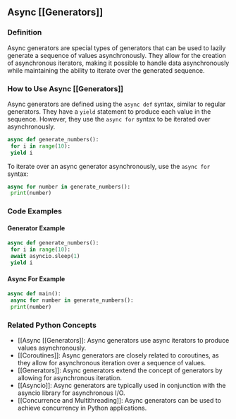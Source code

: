 ## Async [[Generators]]

### Definition

Async generators are special types of generators that can be used to lazily generate a sequence of values asynchronously. They allow for the creation of asynchronous iterators, making it possible to handle data asynchronously while maintaining the ability to iterate over the generated sequence.

### How to Use Async [[Generators]]

Async generators are defined using the `async def` syntax, similar to regular generators. They have a `yield` statement to produce each value in the sequence. However, they use the `async for` syntax to be iterated over asynchronously.

```python
async def generate_numbers():
 for i in range(10):
 yield i
```

To iterate over an async generator asynchronously, use the `async for` syntax:

```python
async for number in generate_numbers():
 print(number)
```

### Code Examples

#### Generator Example

```python
async def generate_numbers():
 for i in range(10):
 await asyncio.sleep(1)
 yield i
```

#### Async For Example

```python
async def main():
 async for number in generate_numbers():
 print(number)
```

### Related Python Concepts

- [[Async [[Generators]]: Async generators use async iterators to produce values asynchronously.
- [[Coroutines]]: Async generators are closely related to coroutines, as they allow for asynchronous iteration over a sequence of values.
- [[Generators]]: Async generators extend the concept of generators by allowing for asynchronous iteration.
- [[Asyncio]]: Async generators are typically used in conjunction with the asyncio library for asynchronous I/O.
- [[Concurrence and Multithreading]]: Async generators can be used to achieve concurrency in Python applications.